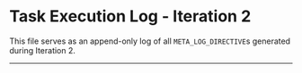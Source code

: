# Task Execution Log - Iteration 2

This file serves as an append-only log of all `META_LOG_DIRECTIVE`s generated during Iteration 2.

---